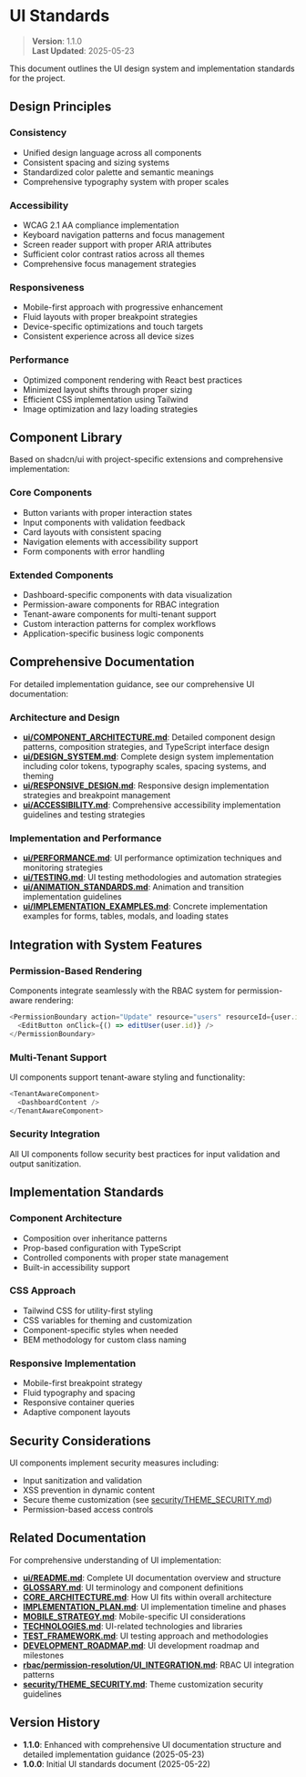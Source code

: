 
# UI Standards

> **Version**: 1.1.0  
> **Last Updated**: 2025-05-23

This document outlines the UI design system and implementation standards for the project.

## Design Principles

### Consistency
- Unified design language across all components
- Consistent spacing and sizing systems
- Standardized color palette and semantic meanings
- Comprehensive typography system with proper scales

### Accessibility
- WCAG 2.1 AA compliance implementation
- Keyboard navigation patterns and focus management
- Screen reader support with proper ARIA attributes
- Sufficient color contrast ratios across all themes
- Comprehensive focus management strategies

### Responsiveness
- Mobile-first approach with progressive enhancement
- Fluid layouts with proper breakpoint strategies
- Device-specific optimizations and touch targets
- Consistent experience across all device sizes

### Performance
- Optimized component rendering with React best practices
- Minimized layout shifts through proper sizing
- Efficient CSS implementation using Tailwind
- Image optimization and lazy loading strategies

## Component Library

Based on shadcn/ui with project-specific extensions and comprehensive implementation:

### Core Components
- Button variants with proper interaction states
- Input components with validation feedback
- Card layouts with consistent spacing
- Navigation elements with accessibility support
- Form components with error handling

### Extended Components
- Dashboard-specific components with data visualization
- Permission-aware components for RBAC integration
- Tenant-aware components for multi-tenant support
- Custom interaction patterns for complex workflows
- Application-specific business logic components

## Comprehensive Documentation

For detailed implementation guidance, see our comprehensive UI documentation:

### Architecture and Design
- **[ui/COMPONENT_ARCHITECTURE.md](ui/COMPONENT_ARCHITECTURE.md)**: Detailed component design patterns, composition strategies, and TypeScript interface design
- **[ui/DESIGN_SYSTEM.md](ui/DESIGN_SYSTEM.md)**: Complete design system implementation including color tokens, typography scales, spacing systems, and theming
- **[ui/RESPONSIVE_DESIGN.md](ui/RESPONSIVE_DESIGN.md)**: Responsive design implementation strategies and breakpoint management
- **[ui/ACCESSIBILITY.md](ui/ACCESSIBILITY.md)**: Comprehensive accessibility implementation guidelines and testing strategies

### Implementation and Performance
- **[ui/PERFORMANCE.md](ui/PERFORMANCE.md)**: UI performance optimization techniques and monitoring strategies
- **[ui/TESTING.md](ui/TESTING.md)**: UI testing methodologies and automation strategies
- **[ui/ANIMATION_STANDARDS.md](ui/ANIMATION_STANDARDS.md)**: Animation and transition implementation guidelines
- **[ui/IMPLEMENTATION_EXAMPLES.md](ui/IMPLEMENTATION_EXAMPLES.md)**: Concrete implementation examples for forms, tables, modals, and loading states

## Integration with System Features

### Permission-Based Rendering
Components integrate seamlessly with the RBAC system for permission-aware rendering:

```typescript
<PermissionBoundary action="Update" resource="users" resourceId={user.id}>
  <EditButton onClick={() => editUser(user.id)} />
</PermissionBoundary>
```

### Multi-Tenant Support
UI components support tenant-aware styling and functionality:

```typescript
<TenantAwareComponent>
  <DashboardContent />
</TenantAwareComponent>
```

### Security Integration
All UI components follow security best practices for input validation and output sanitization.

## Implementation Standards

### Component Architecture
- Composition over inheritance patterns
- Prop-based configuration with TypeScript
- Controlled components with proper state management
- Built-in accessibility support

### CSS Approach
- Tailwind CSS for utility-first styling
- CSS variables for theming and customization
- Component-specific styles when needed
- BEM methodology for custom class naming

### Responsive Implementation
- Mobile-first breakpoint strategy
- Fluid typography and spacing
- Responsive container queries
- Adaptive component layouts

## Security Considerations

UI components implement security measures including:
- Input sanitization and validation
- XSS prevention in dynamic content
- Secure theme customization (see [security/THEME_SECURITY.md](security/THEME_SECURITY.md))
- Permission-based access controls

## Related Documentation

For comprehensive understanding of UI implementation:

- **[ui/README.md](ui/README.md)**: Complete UI documentation overview and structure
- **[GLOSSARY.md](GLOSSARY.md)**: UI terminology and component definitions
- **[CORE_ARCHITECTURE.md](CORE_ARCHITECTURE.md)**: How UI fits within overall architecture
- **[IMPLEMENTATION_PLAN.md](IMPLEMENTATION_PLAN.md)**: UI implementation timeline and phases
- **[MOBILE_STRATEGY.md](MOBILE_STRATEGY.md)**: Mobile-specific UI considerations
- **[TECHNOLOGIES.md](TECHNOLOGIES.md)**: UI-related technologies and libraries
- **[TEST_FRAMEWORK.md](TEST_FRAMEWORK.md)**: UI testing approach and methodologies
- **[DEVELOPMENT_ROADMAP.md](DEVELOPMENT_ROADMAP.md)**: UI development roadmap and milestones
- **[rbac/permission-resolution/UI_INTEGRATION.md](rbac/permission-resolution/UI_INTEGRATION.md)**: RBAC UI integration patterns
- **[security/THEME_SECURITY.md](security/THEME_SECURITY.md)**: Theme customization security guidelines

## Version History

- **1.1.0**: Enhanced with comprehensive UI documentation structure and detailed implementation guidance (2025-05-23)
- **1.0.0**: Initial UI standards document (2025-05-22)

